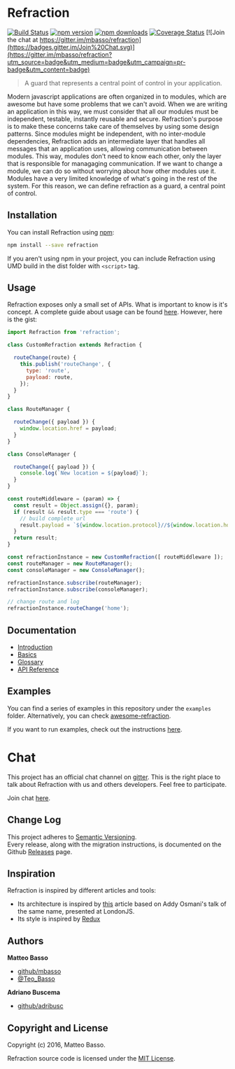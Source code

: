 # Refraction

[![Build Status](https://travis-ci.org/mbasso/refraction.svg?branch=master)](https://travis-ci.org/mbasso/refraction)
[![npm version](https://img.shields.io/npm/v/refraction.svg)](https://www.npmjs.com/package/refraction)
[![npm downloads](https://img.shields.io/npm/dm/refraction.svg?maxAge=2592000)](https://www.npmjs.com/package/refraction)
[![Coverage Status](https://coveralls.io/repos/github/mbasso/refraction/badge.svg?branch=master)](https://coveralls.io/github/mbasso/refraction?branch=master)
[![Join the chat at https://gitter.im/mbasso/refraction](https://badges.gitter.im/Join%20Chat.svg)](https://gitter.im/mbasso/refraction?utm_source=badge&utm_medium=badge&utm_campaign=pr-badge&utm_content=badge)

> A guard that represents a central point of control in your application.

Modern javascript applications are often organized in to modules, which are awesome but have some problems that we can't avoid.
When we are writing an application in this way, we must consider that all our modules must be independent, testable, instantly reusable and secure.
Refraction's purpose is to make these concerns take care of themselves by using some design patterns.
Since modules might be independent, with no inter-module dependencies, Refraction adds an intermediate layer that handles all messages that an application uses, allowing communication between modules. This way, modules don't need to know each other, only the layer that is responsible for managaging communication. If we want to change a module, we can do so without worrying about how other modules use it.
Modules have a very limited knowledge of what's going in the rest of the system. For this reason, we can define refraction as a guard, a central point of control.

## Installation

You can install Refraction using [npm](https://www.npmjs.com/package/refraction):

```bash
npm install --save refraction
```

If you aren't using npm in your project, you can include Refraction using UMD build in the dist folder with `<script>` tag.

## Usage

Refraction exposes only a small set of APIs. What is important to know is it's concept. A complete guide about usage can be found [here](https://mbasso.github.io/refraction/docs/basics/index.html).
However, here is the gist:

```js
import Refraction from 'refraction';

class CustomRefraction extends Refraction {

  routeChange(route) {
    this.publish('routeChange', {
      type: 'route',
      payload: route,
    });
  }
}

class RouteManager {

  routeChange({ payload }) {
    window.location.href = payload;
  }
}

class ConsoleManager {

  routeChange({ payload }) {
    console.log(`New location = ${payload}`);
  }
}

const routeMiddleware = (param) => {
  const result = Object.assign({}, param);
  if (result && result.type === 'route') {
    // build complete url
    result.payload = `${window.location.protocol}//${window.location.host}${result.payload}`;
  }
  return result;
}

const refractionInstance = new CustomRefraction([ routeMiddleware ]);
const routeManager = new RouteManager();
const consoleManager = new ConsoleManager();

refractionInstance.subscribe(routeManager);
refractionInstance.subscribe(consoleManager);

// change route and log
refractionInstance.routeChange('home');

```

## Documentation

* [Introduction](https://mbasso.github.io/refraction/docs/introduction/index.html)
* [Basics](https://mbasso.github.io/refraction/docs/basics/index.html)
* [Glossary](https://mbasso.github.io/refraction/docs/Glossary.html)
* [API Reference](https://mbasso.github.io/refraction/docs/api/index.html)

## Examples

You can find a series of examples in this repository under the `examples` folder. Alternatively, you can check [awesome-refraction](https://github.com/mbasso/awesome-refraction).

If you want to run examples, check out the instructions [here](https://mbasso.github.io/refraction/docs/introduction/Examples.html).

# Chat

This project has an official chat channel on [gitter](https://gitter.im/).
This is the right place to talk about Refraction with us and others developers.
Feel free to participate.

Join chat [here](https://gitter.im/mbasso/refraction).

## Change Log

This project adheres to [Semantic Versioning](http://semver.org/).  
Every release, along with the migration instructions, is documented on the Github [Releases](https://github.com/mbasso/refraction/releases) page.

## Inspiration

Refraction is inspired by different articles and tools:
- Its architecture is inspired by [this](https://addyosmani.com/largescalejavascript/) article based on Addy Osmani's talk of the same name, presented at LondonJS.
- Its style is inspired by [Redux](https://github.com/reactjs/redux)

## Authors
**Matteo Basso**
- [github/mbasso](https://github.com/mbasso)
- [@Teo_Basso](https://twitter.com/Teo_Basso)

**Adriano Buscema**
- [github/adribusc](https://github.com/adribusc)

## Copyright and License
Copyright (c) 2016, Matteo Basso.

Refraction source code is licensed under the [MIT License](https://github.com/mbasso/refraction/blob/master/LICENSE.md).
